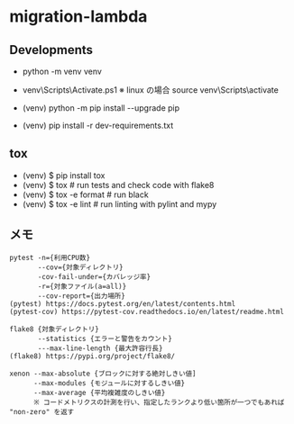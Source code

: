# migration-lambda

## Developments

* python -m venv venv
* venv\Scripts\Activate.ps1
  ※ linux の場合 source venv\Scripts\activate

* (venv) python -m pip install --upgrade pip
* (venv) pip install -r dev-requirements.txt


## tox

* (venv) $ pip install tox
* (venv) $ tox  # run tests and check code with flake8
* (venv) $ tox -e format # run black
* (venv) $ tox -e lint # run linting with pylint and mypy

## メモ

```
pytest -n={利用CPU数}
       --cov={対象ディレクトリ}
       -cov-fail-under={カバレッジ率}
       -r={対象ファイル(a=all)} 
       --cov-report={出力場所}
(pytest) https://docs.pytest.org/en/latest/contents.html
(pytest-cov) https://pytest-cov.readthedocs.io/en/latest/readme.html

flake8 {対象ディレクトリ}
       --statistics {エラーと警告をカウント}
       ---max-line-length {最大許容行長}
(flake8) https://pypi.org/project/flake8/

xenon --max-absolute {ブロックに対する絶対しきい値]
      --max-modules {モジュールに対するしきい値}
      --max-average {平均複雑度のしきい値}
      ※ コードメトリクスの計測を行い、指定したランクより低い箇所が一つでもあれば "non-zero" を返す
```

